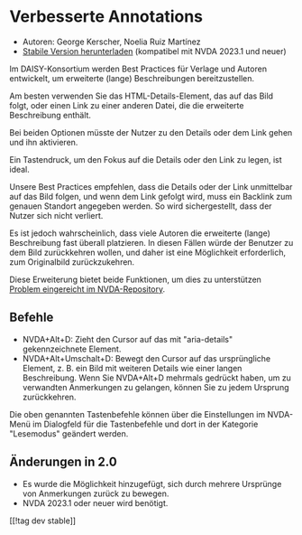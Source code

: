 # Verbesserte Annotations #

* Autoren: George Kerscher, Noelia Ruiz Martínez
* [Stabile Version herunterladen][1] (kompatibel mit NVDA 2023.1 und neuer)

Im DAISY-Konsortium werden Best Practices für Verlage und Autoren
entwickelt, um erweiterte (lange) Beschreibungen bereitzustellen.

Am besten verwenden Sie das HTML-Details-Element, das auf das Bild folgt,
oder einen Link zu einer anderen Datei, die die erweiterte Beschreibung
enthält.

Bei beiden Optionen müsste der Nutzer zu den Details oder dem Link gehen und
ihn aktivieren.

Ein Tastendruck, um den Fokus auf die Details oder den Link zu legen, ist
ideal.

Unsere Best Practices empfehlen, dass die Details oder der Link unmittelbar
auf das Bild folgen, und wenn dem Link gefolgt wird, muss ein Backlink zum
genauen Standort angegeben werden. So wird sichergestellt, dass der Nutzer
sich nicht verliert.

Es ist jedoch wahrscheinlich, dass viele Autoren die erweiterte (lange)
Beschreibung fast überall platzieren. In diesen Fällen würde der Benutzer zu
dem Bild zurückkehren wollen, und daher ist eine Möglichkeit erforderlich,
zum Originalbild zurückzukehren.

Diese Erweiterung bietet beide Funktionen, um dies zu unterstützen [Problem
eingereicht im NVDA-Repository][2].

## Befehle ##

* NVDA+Alt+D: Zieht den Cursor auf das mit "aria-details" gekennzeichnete
  Element.
* NVDA+Alt+Umschalt+D: Bewegt den Cursor auf das ursprüngliche Element,
  z. B. ein Bild mit weiteren Details wie einer langen Beschreibung. Wenn
  Sie NVDA+Alt+D mehrmals gedrückt haben, um zu verwandten Anmerkungen zu
  gelangen, können Sie zu jedem Ursprung zurückkehren.

Die oben genannten Tastenbefehle können über die Einstellungen im NVDA-Menü
im Dialogfeld für die Tastenbefehle und dort in der Kategorie "Lesemodus"
geändert werden.

## Änderungen in 2.0 ##

* Es wurde die Möglichkeit hinzugefügt, sich durch mehrere Ursprünge von
  Anmerkungen zurück zu bewegen.
* NVDA 2023.1 oder neuer wird benötigt.

[[!tag dev stable]]

[1]: https://www.nvaccess.org/addonStore/legacy?file=enhancedAnnotations

[2]: https://github.com/nvaccess/nvda/issues/13940
